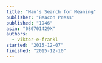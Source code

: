 ```yaml
---
title: "Man’s Search for Meaning"
publisher: "Beacon Press"
published: "1946"
asin: "080701429X"
authors:
  - viktor-e-frankl
started: "2015-12-07"
finished: "2015-12-10"
---
```

